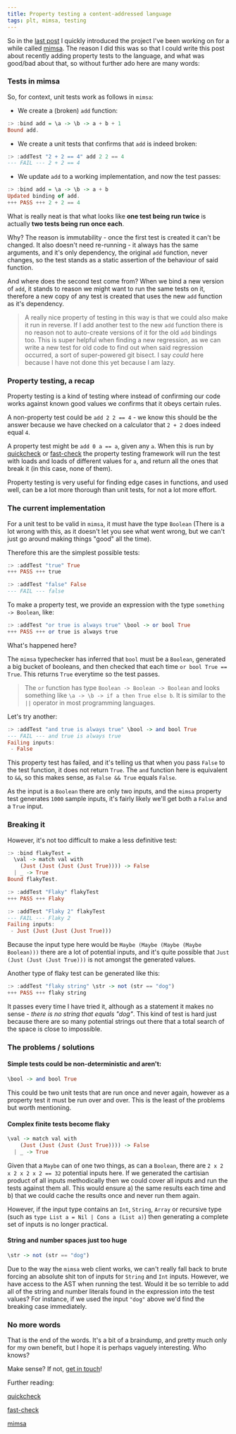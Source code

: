 ```yaml
---
title: Property testing a content-addressed language 
tags: plt, mimsa, testing 
---
```


So in the [last post](/posts/2021-12-28-content-addressed-languages.html) I quickly introduced the project I've been working on for a
while called [mimsa](https://github.com/danieljharvey/mimsa). The reason I did this was so that I could write this post
about recently adding property tests to the language, and what was good/bad
about that, so without further ado here are many words: 

### Tests in mimsa

So, for context, unit tests work as follows in `mimsa`:

- We create a (broken) `add` function:

```haskell
:> :bind add = \a -> \b -> a + b + 1
Bound add.
```

- We create a unit tests that confirms that `add` is indeed broken:

```haskell
:> :addTest "2 + 2 == 4" add 2 2 == 4
--- FAIL --- 2 + 2 == 4
```

- We update `add` to a working implementation, and now the test passes:

```haskell
:> :bind add = \a -> \b -> a + b
Updated binding of add.
+++ PASS +++ 2 + 2 == 4 
```

What is really neat is that what looks like __one test being run twice__ is
actually __two tests being run once each__.

Why? The reason is immutability - once the first test is
created it can't be changed. It also doesn't need re-running - it always has
the same arguments, and it's only dependency, the original `add` function,
never changes, so the test stands as a static assertion of the behaviour of
said function.

And where does the second test come from? When we bind a new version of `add`, it stands to reason we might
want to run the same tests on it, therefore a new copy of any test is created
that uses the new `add` function as it's dependency.

> A really nice property of testing in this way is that we could also make it
> run in reverse. If I add another test to the new `add` function there is no
> reason not to auto-create versions of it for the old `add` bindings too. This 
> is super helpful when finding a new regression, as we can write a new test for 
> old code to find out when said regression occurred, a sort of super-powered 
> git bisect. I say _could_ here because I have not done this yet because I am
> lazy.

### Property testing, a recap

Property testing is a kind of testing where instead of confirming our code
works against known good values we confirms that it obeys certain rules.

A non-property test could be `add 2 2 == 4` - we know this should be the answer
because we have checked on a calculator that `2 + 2` does indeed equal `4`.

A property test might be `add 0 a == a`, given any `a`. When this is run by
[quickcheck](https://hackage.haskell.org/package/QuickCheck) or
[fast-check](https://github.com/dubzzz/fast-check) the property testing
framework will run the test with loads and loads of different values for `a`,
and return all the ones that break it (in this case, none of them).

Property testing is very useful for finding edge cases in functions, and used
well, can be a lot more thorough than unit tests, for not a lot more effort.

### The current implementation

For a unit test to be valid in `mimsa`, it must have the type `Boolean` (There
is a lot wrong with this, as it doesn't let you see what went wrong, but we
can't just go around making things "good" all the time).

Therefore this are the simplest possible tests: 

```haskell
:> :addTest "true" True
+++ PASS +++ true

:> :addTest "false" False
--- FAIL --- false
```

To make a property test, we provide an expression with the type `something -> Boolean`, like:

```haskell
:> :addTest "or true is always true" \bool -> or bool True
+++ PASS +++ or true is always true
```

What's happened here?

The `mimsa` typechecker has inferred that `bool` must be a `Boolean`, generated
a big bucket of booleans, and then checked that each time `or bool True ==
True`. This returns `True` everytime so the test passes.

> The `or` function has type `Boolean -> Boolean ->
Boolean` and looks something like `\a -> \b -> if a then True else b`. It is
similar to the `||` operator in most programming languages.


Let's try another:

```haskell
:> :addTest "and true is always true" \bool -> and bool True
--- FAIL --- and true is always true
Failing inputs:
 - False
```

This property test has failed, and it's telling us that when you pass `False`
to the test function, it does not return `True`. The `and` function here is
equivalent to `&&`, so this makes sense, as `False && True` equals `False`.

As the input is a `Boolean` there are only two inputs, and the `mimsa` property
test generates `1000` sample inputs, it's fairly likely we'll get both a `False`
and a `True` input. 

### Breaking it

However, it's not too difficult to make a less definitive test:

```haskell
:> :bind flakyTest = 
  \val -> match val with 
    (Just (Just (Just (Just True)))) -> False 
  | _ -> True
Bound flakyTest.

:> :addTest "Flaky" flakyTest
+++ PASS +++ Flaky

:> :addTest "Flaky 2" flakyTest
--- FAIL --- Flaky 2
Failing inputs:
 - Just (Just (Just (Just True)))
```

Because the input type here would be `Maybe (Maybe (Maybe (Maybe Boolean)))` there are a lot of potential inputs,
and it's quite possible that `Just (Just (Just (Just True)))` is not amongst
the generated values.

Another type of flaky test can be generated like this:

```haskell
:> :addTest "flaky string" \str -> not (str == "dog")
+++ PASS +++ flaky string
```

It passes every time I have tried it, although as a statement it makes no
sense - _there is no string that equals "dog"_. This kind of test is hard just
because there are so many potential strings out there that a total search of
the space is close to impossible.

### The problems / solutions

#### Simple tests could be non-deterministic and aren't:

```haskell
\bool -> and bool True
```

This could be two unit tests that are run once and never again, however as a
property test it must be run over and over. This is the least of the problems
but worth mentioning.

#### Complex finite tests become flaky

```haskell
\val -> match val with
    (Just (Just (Just (Just True)))) -> False
  | _ -> True
```

Given that a `Maybe` can of one two things, as can a `Boolean`, 
there are `2 x 2 x 2 x 2 x 2 == 32` potential inputs here. If we generated 
the cartisian product of all inputs methodically then we could cover all inputs
and run the tests against them all. This would ensure a) the same results each
time and b) that we could cache the results once and never run them again.

However, if the input type contains an `Int`, `String`, `Array` or recursive type 
(such as `type List a = Nil | Cons a (List a)`) then generating a complete set
of inputs is no longer practical. 

#### String and number spaces just too huge

```haskell
\str -> not (str == "dog")
```

Due to the way the `mimsa` web client works, we can't really fall back to brute
forcing an absolute shit ton of inputs for `String` and `Int` inputs. However, 
we have access to the AST when running the test. Would it be so terrible to add all of the string and number literals found in the
expression into the test values? For instance, if we used the input `"dog"`
above we'd find the breaking case immediately.

### No more words

That is the end of the words. It's a bit of a braindump, and pretty much only
for my own benefit, but I hope it is perhaps vaguely interesting. Who knows?

Make sense? If not, [get in touch](/contact.html)!

Further reading:

[quickcheck](https://hackage.haskell.org/package/QuickCheck)

[fast-check](https://github.com/dubzzz/fast-check)

[mimsa](https://github.com/danieljharvey/mimsa)
